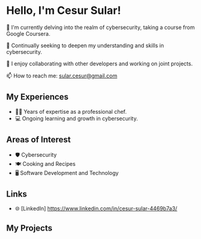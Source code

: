 # Hello, I'm Cesur Sular!

🔭 I'm currently delving into the realm of cybersecurity, taking a course from Google Coursera.

🌱 Continually seeking to deepen my understanding and skills in cybersecurity.

👯 I enjoy collaborating with other developers and working on joint projects.

📫 How to reach me: sular.cesur@gmail.com

## My Experiences
- 👨‍🍳 Years of expertise as a professional chef.
- 💻 Ongoing learning and growth in cybersecurity.

## Areas of Interest
- 🛡️ Cybersecurity
- 🍽️ Cooking and Recipes
- 🖥️ Software Development and Technology

## Links
- 🌐 [LinkedIn] https://www.linkedin.com/in/cesur-sular-4469b7a3/

## My Projects

